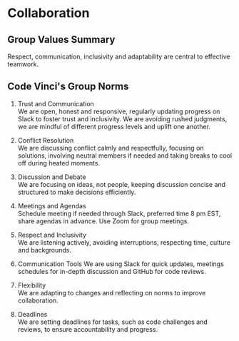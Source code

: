 # Collaboration

<!-- group norms summary -->

<!-- group norms list -->

## **Group Values Summary**
Respect, communication, inclusivity and adaptability are central to effective teamwork.

## **Code Vinci's Group Norms**

1. Trust and Communication  
We are open, honest and responsive, regularly updating progress on Slack to foster trust and inclusivity. We are avoiding rushed judgments, we are mindful of different progress levels and uplift one another. 

2. Conflict Resolution   
We are discussing conflict calmly and respectfully, focusing on solutions, involving neutral members if needed and taking breaks to cool off during heated moments.

3. Discussion and Debate  
We are focusing on ideas, not people, keeping discussion concise and structured to make decisions efficiently.

4. Meetings and Agendas  
Schedule meeting if needed through Slack, preferred time 8 pm EST, share agendas in advance. Use Zoom for group meetings.

5. Respect and Inclusivity   
We are listening actively, avoiding interruptions, respecting time, culture and backgrounds.

6. Communication Tools 
We are using Slack for quick updates, meetings schedules for in-depth discussion and GitHub for code reviews.

7. Flexibility  
We are adapting to changes and reflecting on norms to improve collaboration.

8. Deadlines   
We are setting deadlines for tasks, such as code challenges and reviews, to ensure accountability and progress. 


